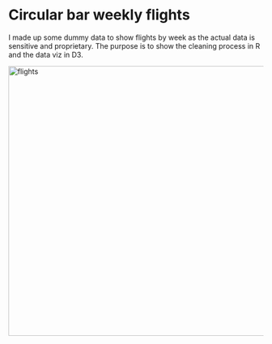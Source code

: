 # Circular bar weekly flights
 I made up some dummy data to show flights by week as the actual data is sensitive and proprietary. 
 The purpose is to show the cleaning process in R and the data viz in D3.
 
 


<img width="532" alt="flights" src="https://github.com/jhjanicki/circular_bar_weekly_flights/assets/6565011/91240f9b-77bf-4f81-92bd-0f6be0e0f025">
